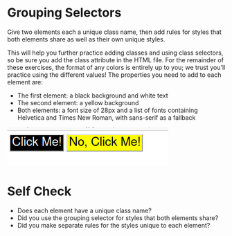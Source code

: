 # Grouping Selectors

Give two elements each a unique class name, then add rules for styles that both elements share as well as their own unique styles. 

This will help you further practice adding classes and using class selectors, so be sure you add the class attribute in the HTML file. For the remainder of these exercises, the format of any colors is entirely up to you; we trust you'll practice using the different values! The properties you need to add to each element are:

* The first element: a black background and white text
* The second element: a yellow background
* Both elements: a font size of 28px and a list of fonts containing Helvetica and Times New Roman, with sans-serif as a fallback

![class_id_selector](classid.png)

# Self Check

* Does each element have a unique class name?
* Did you use the grouping selector for styles that both elements share?
* Did you make separate rules for the styles unique to each element?
